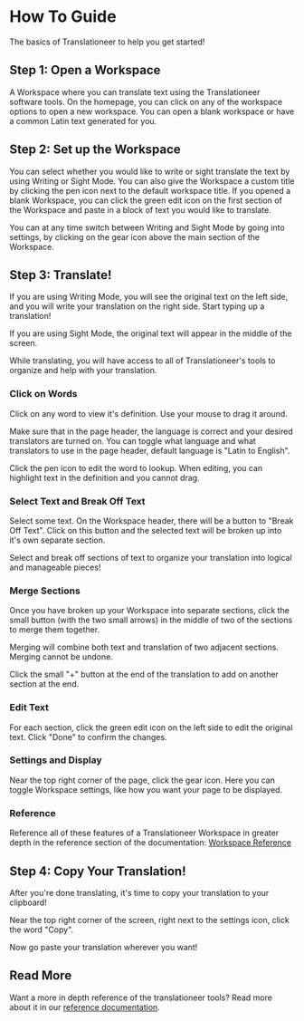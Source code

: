 # How To Guide

The basics of Translationeer to help you get started!

## Step 1: Open a Workspace

A Workspace where you can translate text using the Translationeer software tools. On the homepage, you can click on any of the workspace options to open a new workspace. You can open a blank workspace or have a common Latin text generated for you.

## Step 2: Set up the Workspace

You can select whether you would like to write or sight translate the text by using Writing or Sight Mode. You can also give the Workspace a custom title by clicking the pen icon next to the default workspace title. If you opened a blank Workspace, you can click the green edit icon on the first section of the Workspace and paste in a block of text you would like to translate.

You can at any time switch between Writing and Sight Mode by going into settings, by clicking on the gear icon above the main section of the Workspace.

## Step 3: Translate!

If you are using Writing Mode, you will see the original text on the left side, and you will write your translation on the right side. Start typing up a translation! 

If you are using Sight Mode, the original text will appear in the middle of the screen.

While translating, you will have access to all of Translationeer's tools to organize and help with your translation.

### Click on Words

Click on any word to view it's definition. Use your mouse to drag it around.

Make sure that in the page header, the language is correct and your desired translators are turned on. You can toggle what language and what translators to use in the page header, default language is "Latin to English".

Click the pen icon to edit the word to lookup. When editing, you can highlight text in the definition and you cannot drag.

### Select Text and Break Off Text

Select some text. On the Workspace header, there will be a button to "Break Off Text". Click on this button and the selected text will be broken up into it's own separate section. 

Select and break off sections of text to organize your translation into logical and manageable pieces!

### Merge Sections

Once you have broken up your Workspace into separate sections, click the small button (with the two small arrows) in the middle of two of the sections to merge them together. 

Merging will combine both text and translation of two adjacent sections. Merging cannot be undone.

Click the small "+" button at the end of the translation to add on another section at the end.

### Edit Text

For each section, click the green edit icon on the left side to edit the original text. Click "Done" to confirm the changes.

### Settings and Display

Near the top right corner of the page, click the gear icon. Here you can toggle Workspace settings, like how you want your page to be displayed. 

### Reference

Reference all of these features of a Translationeer Workspace in greater depth in the reference section of the documentation: [Workspace Reference](/documentation/workspace)

## Step 4: Copy Your Translation!

After you're done translating, it's time to copy your translation to your clipboard!

Near the top right corner of the screen, right next to the settings icon, click the word "Copy". 

Now go paste your translation wherever you want!

## Read More

Want a more in depth reference of the translationeer tools? Read more about it in our [reference documentation](/documentation/reference).
